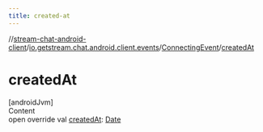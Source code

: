 ```yaml
---
title: created-at
---
```

//[stream-chat-android-client](../../../index.md)/[io.getstream.chat.android.client.events](../index.md)/[ConnectingEvent](index.md)/[createdAt](createdAt.md)



# createdAt  
[androidJvm]  
Content  
open override val [createdAt](createdAt.md): [Date](https://developer.android.com/reference/kotlin/java/util/Date.html)  



